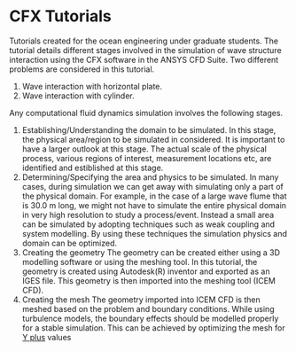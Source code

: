 # CFX Tutorials
 Tutorials created for the ocean engineering under graduate students. The tutorial details different stages involved in the simulation of wave structure interaction using the CFX software in the ANSYS CFD Suite. Two different problems are considered in this tutorial.
1. Wave interaction with horizontal plate.
2. Wave interaction with cylinder.

Any computational fluid dynamics simulation involves the following stages.
1. Establishing/Understanding the domain to be simulated.
In this stage, the physical area/region to be simulated in considered. It is important to have a larger outlook at this stage. The actual scale of the physical process, various regions of interest, measurement locations etc, are identified and estiblished at this stage.
2. Determining/Specifying the area and physics to be simulated.
In many cases, during simulation we can get away with simulating only a part of the physical domain. For example, in the case of a large wave flume that is 30.0 m long, we might not have to simulate the entire physical domain in very high resolution to study a process/event. Instead a small area can be simulated by adopting techniques such as weak coupling and system modelling. By using these techniques the simulation physics and domain can be optimized.
3. Creating the geometry
The geometry can be created either using a 3D modelling software or using the meshing tool. In this tutorial, the geometry is created using Autodesk(R) inventor and exported as an IGES file. This geometry is then imported into the meshing tool (ICEM CFD).
4. Creating the mesh
The geometry imported into ICEM CFD is then meshed based on the problem and boundary conditions. While using turbulence models, the boundary effects should be modelled properly for a stable simulation. This can be achieved by optimizing the mesh for [Y plus](https://www.computationalfluiddynamics.com.au/tips-tricks-turbulence-wall-functions-and-y-requirements/#:~:text=The%20y%2B%20value%20is%20a,are%20within%20a%20certain%20range.) values
